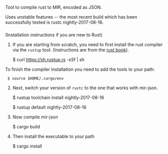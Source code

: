 Tool to compile rust to MIR, encoded as JSON.

Uses unstable features -- the most recent build which has been
successfully tested is rustc nightly-2017-08-16.

#####

(Installation instructions if you are new to Rust)

1. If you are starting from scratch, you need to first install the rust compiler via
the `rustup` tool. (Instructions are from the [rust book](https://doc.rust-lang.org/book/2018-edition/ch01-01-installation.html)).

     $ curl https://sh.rustup.rs -sSf | sh

To finish the compiler installation you need to add the tools to your path:

     $ source $HOME/.cargo/env

2. Next, switch your version of `rustc` to the one that works with mir-json.

     $ rustup toolchain install nightly-2017-08-16
     
     $ rustup default nightly-2017-08-16

3. Now compile mir-json

     $ cargo build

4. Then install the executable to your path

     $ cargo install
     